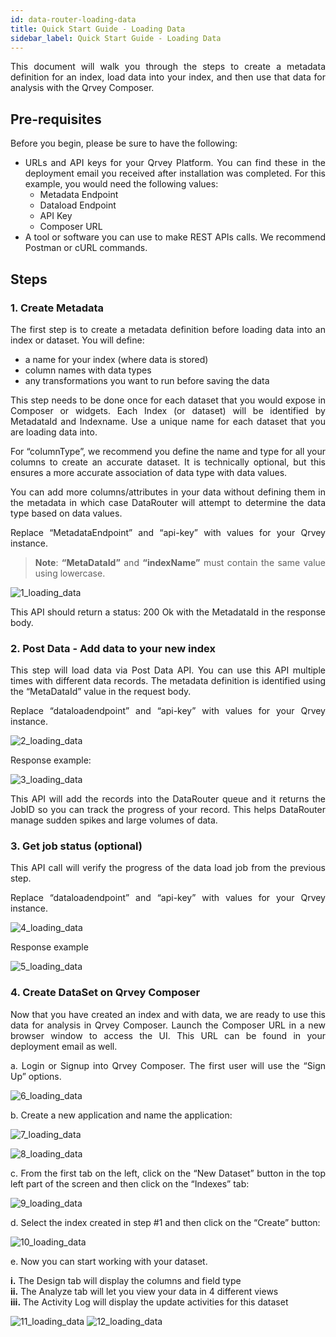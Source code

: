 ```yaml
---
id: data-router-loading-data
title: Quick Start Guide - Loading Data
sidebar_label: Quick Start Guide - Loading Data
---
```


<div style="text-align: justify">

This document will walk you through the steps to create a metadata definition for an index, load data into your index, and then use that data for analysis with the Qrvey Composer.

## Pre-requisites
Before you begin, please be sure to have the following:
* URLs and API keys for your Qrvey Platform. You can find these in the deployment email you received after installation was completed. For this example, you would need the following values:
  * Metadata Endpoint
  * Dataload Endpoint
  * API Key 
  * Composer URL
* A tool or software you can use to make REST APIs calls. We recommend Postman or cURL commands.

## Steps

### 1. Create Metadata

The first step is to create a metadata definition before loading data into an index or dataset. You will define:
* a name for your index (where data is stored)
* column names with data types 
* any transformations you want to run before saving the data

This step needs to be done once for each dataset that you would expose in Composer or widgets. Each Index (or dataset) will be identified by MetadataId and Indexname. Use a unique name for each dataset that you are loading data into. 

For “columnType”, we recommend you define the name and type for all your columns to create an accurate dataset. It is technically optional, but this ensures a more accurate association of data type with data values. 

You can add more columns/attributes in your data without defining them in the metadata in which case DataRouter will attempt to determine the data type based on data values.

Replace “MetadataEndpoint” and “api-key” with values for your Qrvey instance. 

> **Note**: **“MetaDataId”** and **“indexName”** must contain the same value using lowercase.

![1_loading_data](https://s3.amazonaws.com/cdn.qrvey.com/documentation_assets/data-router/Quick+Start+Guide%3A+Loading+Data/qsg_1.png#thumbnail)



This API should return a status: 200 Ok with the MetadataId in the response body.

### 2. Post Data - Add data to your new index
This step will load data via Post Data API. You can use this API multiple times with different data records. The metadata definition is identified using the “MetaDataId” value in the request body. 

Replace “dataloadendpoint” and “api-key” with values for your Qrvey instance.

![2_loading_data](https://s3.amazonaws.com/cdn.qrvey.com/documentation_assets/data-router/Quick+Start+Guide%3A+Loading+Data/qsg_2.png#thumbnail)

Response example:

![3_loading_data](https://s3.amazonaws.com/cdn.qrvey.com/documentation_assets/data-router/Quick+Start+Guide%3A+Loading+Data/qsg_3.png#thumbnail)

This API will add the records into the DataRouter queue and it returns the JobID so you can track the progress of your record. This helps DataRouter manage sudden spikes and large volumes of data. 

### 3. Get job status (optional)

This API call will verify the progress of the data load job from the previous step.

Replace “dataloadendpoint” and “api-key” with values for your Qrvey instance.

![4_loading_data](https://s3.amazonaws.com/cdn.qrvey.com/documentation_assets/data-router/Quick+Start+Guide%3A+Loading+Data/qsg_4.png#thumbnail)

Response example

![5_loading_data](https://s3.amazonaws.com/cdn.qrvey.com/documentation_assets/data-router/Quick+Start+Guide%3A+Loading+Data/qsg_5.png#thumbnail)

### 4. Create DataSet on Qrvey Composer
Now that you have created an index and with data, we are ready to use this data for analysis in Qrvey Composer. Launch the Composer URL in a new browser window to access the UI.
This URL can be found in your deployment email as well.


a. Login or Signup into Qrvey Composer. The first user will use the “Sign Up” options.


![6_loading_data](https://s3.amazonaws.com/cdn.qrvey.com/documentation_assets/data-router/Quick+Start+Guide%3A+Loading+Data/qsg_6.png#thumbnail)

b. Create a new application and name the application:


![7_loading_data](https://s3.amazonaws.com/cdn.qrvey.com/documentation_assets/data-router/Quick+Start+Guide%3A+Loading+Data/qsg_7.png#thumbnail)

![8_loading_data](https://s3.amazonaws.com/cdn.qrvey.com/documentation_assets/data-router/Quick+Start+Guide%3A+Loading+Data/qsg_8.png#thumbnail)

c. From the first tab on the left, click on the “New Dataset” button in the top left part of the screen and then click on the “Indexes” tab:

![9_loading_data](https://s3.amazonaws.com/cdn.qrvey.com/documentation_assets/data-router/Quick+Start+Guide%3A+Loading+Data/qsg_9.png#thumbnail)

d. Select the index created in step #1 and then click on the “Create” button:

![10_loading_data](https://s3.amazonaws.com/cdn.qrvey.com/documentation_assets/data-router/Quick+Start+Guide%3A+Loading+Data/qsg_10.png#thumbnail)

e. Now you can start working with your dataset. 

**i.** The Design tab will display the columns and field type
<br>
**ii.** The Analyze tab will let you view your data in 4 different views
<br>
**iii.** The Activity Log will display the update activities for this dataset


![11_loading_data](https://s3.amazonaws.com/cdn.qrvey.com/documentation_assets/data-router/Quick+Start+Guide%3A+Loading+Data/qsg_11.png#thumbnail)
![12_loading_data](https://s3.amazonaws.com/cdn.qrvey.com/documentation_assets/data-router/Quick+Start+Guide%3A+Loading+Data/qsg_12.png#thumbnail)